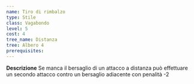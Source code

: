```yaml
---
name: Tiro di rimbalzo
type: Stile
class: Vagabondo
level: 5
cost: 4
tree_name: Distanza
tree: Albero 4
prerequisites: 
---
```


**Descrizione**
Se manca il bersaglio di un attacco a distanza può effettuare un secondo
attacco contro un bersaglio adiacente con penalità -2